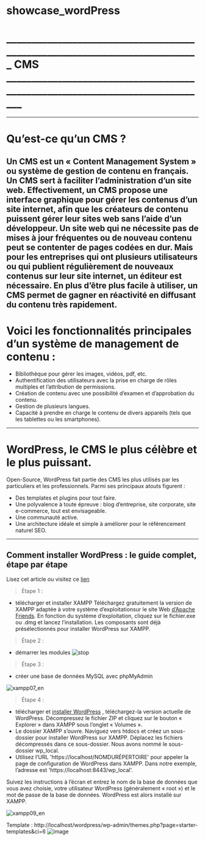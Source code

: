 # showcase_wordPress


# ___________________________________________________________________________   CMS   _____________________________________________________________________________

-------------------------------------------------------------------------------------------------------------------------------------------------------------------

# Qu’est-ce qu’un CMS ?

Un CMS est un « Content Management System » ou système de gestion de contenu en français. Un CMS sert à faciliter l’administration 
d’un site web.
Effectivement, un CMS propose une interface graphique pour gérer les contenus d’un site internet, afin que les créateurs de contenu 
puissent gérer leur sites web sans l’aide d’un développeur.
Un site web qui ne nécessite pas de mises à jour fréquentes ou de nouveau contenu peut se contenter de pages codées en dur. 
Mais pour les entreprises qui ont plusieurs utilisateurs ou qui publient régulièrement de nouveaux contenus sur leur site internet, un 
éditeur est nécessaire.
En plus d’être plus facile à utiliser, un CMS permet de gagner en réactivité en diffusant du contenu très rapidement.
-------------------------------------------------------------------------------------------------------------------------------------------------------------------

# Voici les fonctionnalités principales d’un système de management de contenu :

- Bibliothèque pour gérer les images, vidéos, pdf, etc.
- Authentification des utilisateurs avec la prise en charge de rôles multiples et l’attribution de permissions.
- Création de contenu avec une possibilité d’examen et d’approbation du contenu.
- Gestion de plusieurs langues.
- Capacité à prendre en charge le contenu de divers appareils (tels que les tablettes ou les smartphones).
-------------------------------------------------------------------------------------------------------------------------------------------------------------------

# WordPress, le CMS le plus célèbre et le plus puissant.

Open-Source, WordPress fait partie des CMS les plus utilisés par les particuliers et les professionnels. Parmi ses principaux atouts figurent :
- Des templates et plugins pour tout faire.
- Une polyvalence à toute épreuve : blog d’entreprise, site corporate, site e-commerce, tout est envisageable.
- Une communauté active.
- Une architecture idéale et simple à améliorer pour le référencement naturel SEO.
____________________________________________________________________________________________________________________________________________________________________

## Comment installer WordPress : le guide complet, étape par étape

Lisez cet article ou visitez ce [lien](https://fr.wordpress.org/support/article/how-to-install-wordpress/)


> Étape 1 : 
- télécharger et installer XAMPP Téléchargez gratuitement la version de XAMPP adaptée à votre système d’exploitationsur le site Web [d’Apache Friends](https://www.apachefriends.org/fr/download.html). En fonction du système d’exploitation, cliquez sur le fichier.exe ou .dmg et lancez l’installation. Les composants sont déjà présélectionnés pour installer WordPress sur XAMPP.
> Étape 2 :
- démarrer les modules
![stop](https://user-images.githubusercontent.com/93977152/166074525-5c737d31-6cd4-4101-ad60-52a26945eaca.png)

> Étape 3 :
- créer une base de données MySQL avec phpMyAdmin

![xampp07_en](https://user-images.githubusercontent.com/93977152/166074691-e3ed20a6-bbc0-4b8f-a975-9ec19d9f9463.jpg)

> Étape 4 :
-  télécharger et [installer WordPress](https://wordpress.org/download/) , téléchargez-la version actuelle de WordPress. Décompressez le fichier ZIP et cliquez sur le bouton « Explorer » dans XAMPP sous l’onglet « Volumes ».
-  Le dossier XAMPP s’ouvre. Naviguez vers htdocs et créez un sous-dossier pour installer WordPress sur XAMPP. Déplacez les fichiers décompressés dans ce sous-dossier. Nous avons nommé le sous-dossier wp_local.
-  Utilisez l’URL 'https://localhost/NOMDURÉPERTOIRE' pour appeler la page de configuration de WordPress dans XAMPP. Dans notre exemple, l’adresse est 'https://localhost:8443/wp_local'.

Suivez les instructions à l’écran et entrez le nom de la base de données que vous avez choisie, votre utilisateur WordPress (généralement « root ») et le mot de passe de la base de données. WordPress est alors installé sur XAMPP.

![xampp09_en](https://user-images.githubusercontent.com/93977152/166075334-efc1c2b6-17fe-496e-a2dd-d6a16ee5223d.png)


Template : http://localhost/wordpress/wp-admin/themes.php?page=starter-templates&ci=6
![image](https://user-images.githubusercontent.com/93977152/166079553-9071ef4c-ea7f-4076-a217-3e1030900b83.png)







